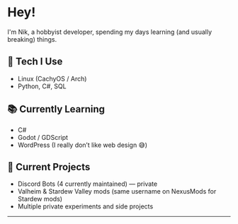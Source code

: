 # Hey!

I'm Nik, a hobbyist developer, spending my days learning (and usually breaking) things.

## 🔧 Tech I Use
- Linux (CachyOS / Arch)
- Python, C#, SQL

## 📚 Currently Learning
- C#
- Godot / GDScript
- WordPress (I really don’t like web design 😅)

## 🚀 Current Projects
- Discord Bots (4 currently maintained) — private
- Valheim & Stardew Valley mods (same username on NexusMods for Stardew mods)
- Multiple private experiments and side projects

---

